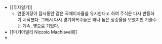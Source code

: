 - [[투자일기]]
    - 연준이장이 잠시동안 같은 국채이자율을 유지한다고 하여 주식은 다시 반등하기 시작헀다. 그래서 다시 경기회복주들은 꽤나 높은 상승율을 보였지만 기술주는 계속. 옆으로 기었다.
- [[마키아벨리 Niccolo Machiavelli]]
- 
